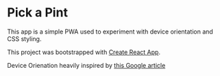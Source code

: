 # Pick a Pint

This app is a simple PWA used to experiment with device orientation and CSS styling.

This project was bootstrapped with [Create React App](https://github.com/facebookincubator/create-react-app).

Device Orienation heavily inspired by [this Google article](https://developers.google.com/web/fundamentals/native-hardware/device-orientation)
